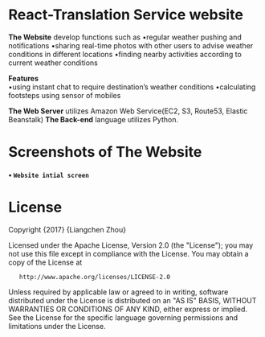 # React-Translation Service website
**The Website** develop functions such as
    •regular weather pushing and notifications
    •sharing real-time photos with other users to advise weather conditions in different locations
    •finding nearby activities according to current weather conditions
    
**Features**  
    •using instant chat to require destination’s weather conditions
    •calculating footsteps using sensor of mobiles 

**The Web Server** utilizes Amazon Web Service(EC2, S3, Route53, Elastic Beanstalk)
**The Back-end** language utilizes Python.

# Screenshots of The Website
#### • `Website intial screen`



# License
   Copyright {2017} {Liangchen Zhou}
   
   Licensed under the Apache License, Version 2.0 (the "License");
   you may not use this file except in compliance with the License.
   You may obtain a copy of the License at
   
       http://www.apache.org/licenses/LICENSE-2.0
       
   Unless required by applicable law or agreed to in writing, software
   distributed under the License is distributed on an "AS IS" BASIS,
   WITHOUT WARRANTIES OR CONDITIONS OF ANY KIND, either express or implied.
   See the License for the specific language governing permissions and
   limitations under the License.
